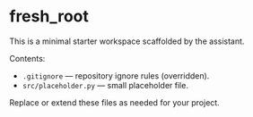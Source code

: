 # fresh_root

This is a minimal starter workspace scaffolded by the assistant.

Contents:
- `.gitignore` — repository ignore rules (overridden).
- `src/placeholder.py` — small placeholder file.

Replace or extend these files as needed for your project.

